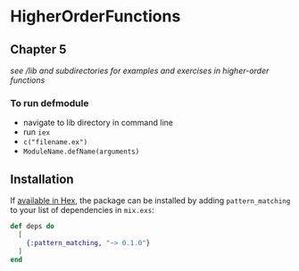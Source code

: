 # HigherOrderFunctions

## Chapter 5
*see /lib and subdirectories for examples and exercises in higher-order functions*

### To run defmodule

- navigate to lib directory in command line
- run ```iex```
- ```c("filename.ex")```
- ```ModuleName.defName(arguments)```

## Installation

If [available in Hex](https://hex.pm/docs/publish), the package can be installed
by adding `pattern_matching` to your list of dependencies in `mix.exs`:

```elixir
def deps do
  [
    {:pattern_matching, "~> 0.1.0"}
  ]
end
```
